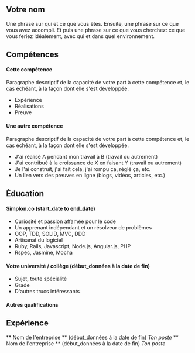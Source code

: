 ## Votre nom

Une phrase sur qui et ce que vous êtes. Ensuite, une phrase sur ce que vous avez accompli. Et puis une phrase sur ce que vous cherchez: ce que vous feriez idéalement, avec qui et dans quel environnement.

## Compétences

#### Cette compétence

Paragraphe descriptif de la capacité de votre part à cette compétence et, le cas échéant, à la façon dont elle s'est développée.

- Expérience
- Réalisations
- Preuve

#### Une autre compétence

Paragraphe descriptif de la capacité de votre part à cette compétence et, le cas échéant, à la façon dont elle s'est développée.

- J'ai réalisé A pendant mon travail à B (travail ou autrement)
- J'ai contribué à la croissance de X en faisant Y (travail ou autrement)
- Je l'ai construit, j'ai fait cela, j'ai rompu ça, réglé ça, etc.
- Un lien vers des preuves en ligne (blogs, vidéos, articles, etc.)

## Éducation

#### Simplon.co (start_date to end_date)

- Curiosité et passion affamée pour le code
- Un apprenant indépendant et un résolveur de problèmes
- OOP, TDD, SOLID, MVC, DDD
- Artisanat du logiciel
- Ruby, Rails, Javascript, Node.js, Angular.js, PHP
- Rspec, Jasmine, Mocha

#### Votre université / collège (début_données à la date de fin)

- Sujet, toute spécialité
- Grade
- D'autres trucs intéressants

#### Autres qualifications

## Expérience

** Nom de l'entreprise ** (début_données à la date de fin)
*Ton poste*
** Nom de l'entreprise ** (début_données à la date de fin)
*Ton poste*
